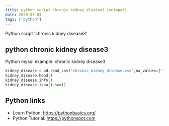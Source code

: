 ```yaml
---
title: python script chronic kidney disease3 (snippet)
date: 2020-03-03
tags: ["python"]
---
```

Python script 'chronic kidney disease3'


## python chronic kidney disease3

Python mysql example: chronic kidney disease3

```python
kidney_disease = pd.read_csv("chronic_kidney_disease.csv",na_values=['?'])
kidney_disease.head()
kidney_disease.info()
kidney_disease.isna().sum()

```

## Python links

- Learn Python: https://pythonbasics.org/
- Python Tutorial: https://pythonspot.com
